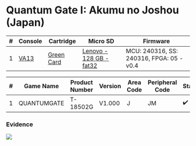 # Quantum Gate I: Akumu no Joshou (Japan)

| #   | Console                                             | Cartridge                                                                           | Micro SD                                                                            | Firmware                                 |
| --- | --------------------------------------------------- | ----------------------------------------------------------------------------------- | ----------------------------------------------------------------------------------- | ---------------------------------------- |
| 1   | [VA13](../../../../../Info/Consoles/VA13/README.md) | [Green Card](../../../../../Info/Cartridges/RetroGameParadiseStore/1.32F/README.md) | [Lenovo - 128 GB - fat32](../../../../../Info/SdCards/Lenovo/128GB/fat32/README.md) | MCU: 240316, SS: 240316, FPGA: 05 - v0.4 |

| #   | Game Name   | Product Number | Version | Area Code | Peripheral Code | Status             | Time Played |
| --- | ----------- | -------------- | ------- | --------- | --------------- | ------------------ | ----------- |
| 1   | QUANTUMGATE | T-18502G       | V1.000  | J         | JM              | :heavy_check_mark: | 27 minutes  |

### Evidence

[![](https://img.youtube.com/vi/dSe9MrEXg_A/0.jpg)](https://www.youtube.com/watch?v=dSe9MrEXg_A)
